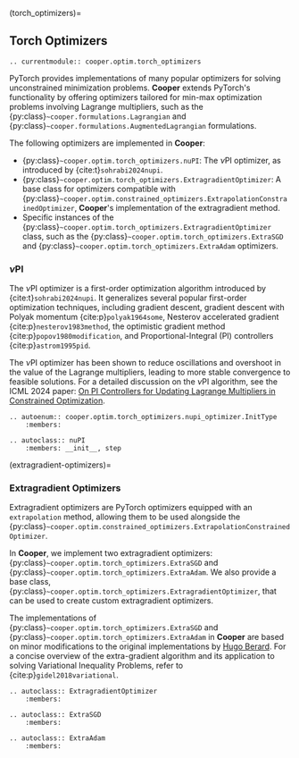 (torch_optimizers)=

## Torch Optimizers


```{eval-rst}
.. currentmodule:: cooper.optim.torch_optimizers
```

PyTorch provides implementations of many popular optimizers for solving unconstrained minimization problems. **Cooper** extends PyTorch's functionality by offering optimizers tailored for min-max optimization problems involving Lagrange multipliers, such as the {py:class}`~cooper.formulations.Lagrangian` and {py:class}`~cooper.formulations.AugmentedLagrangian` formulations.

The following optimizers are implemented in **Cooper**:
- {py:class}`~cooper.optim.torch_optimizers.nuPI`: The $\nu$PI optimizer, as introduced by {cite:t}`sohrabi2024nupi`.
- {py:class}`~cooper.optim.torch_optimizers.ExtragradientOptimizer`: A base class for optimizers compatible with {py:class}`~cooper.optim.constrained_optimizers.ExtrapolationConstrainedOptimizer`, **Cooper**'s implementation of the extragradient method.
- Specific instances of the {py:class}`~cooper.optim.torch_optimizers.ExtragradientOptimizer` class, such as the {py:class}`~cooper.optim.torch_optimizers.ExtraSGD` and {py:class}`~cooper.optim.torch_optimizers.ExtraAdam` optimizers.


### $\nu$PI

The $\nu$PI optimizer is a first-order optimization algorithm introduced by {cite:t}`sohrabi2024nupi`. It generalizes several popular first-order optimization techniques, including gradient descent, gradient descent with Polyak momentum {cite:p}`polyak1964some`, Nesterov accelerated gradient {cite:p}`nesterov1983method`, the optimistic gradient method {cite:p}`popov1980modification`, and Proportional-Integral (PI) controllers {cite:p}`astrom1995pid`.


The $\nu$PI optimizer has been shown to reduce oscillations and overshoot in the value of the Lagrange multipliers, leading to more stable convergence to feasible solutions. For a detailed discussion on the $\nu$PI algorithm, see the ICML 2024 paper: [On PI Controllers for Updating Lagrange Multipliers in Constrained Optimization](https://openreview.net/forum?id=1khG2xf1yt).

```{eval-rst}
.. autoenum:: cooper.optim.torch_optimizers.nupi_optimizer.InitType
    :members:
```

```{eval-rst}
.. autoclass:: nuPI
    :members: __init__, step
```

(extragradient-optimizers)=

### Extragradient Optimizers

Extragradient optimizers are PyTorch optimizers equipped with an `extrapolation` method, allowing them to be used alongside the {py:class}`~cooper.optim.constrained_optimizers.ExtrapolationConstrainedOptimizer`.

In **Cooper**, we implement two extragradient optimizers: {py:class}`~cooper.optim.torch_optimizers.ExtraSGD` and {py:class}`~cooper.optim.torch_optimizers.ExtraAdam`. We also provide a base class, {py:class}`~cooper.optim.torch_optimizers.ExtragradientOptimizer`, that can be used to create custom extragradient optimizers.

The implementations of {py:class}`~cooper.optim.torch_optimizers.ExtraSGD` and {py:class}`~cooper.optim.torch_optimizers.ExtraAdam` in **Cooper** are based on minor modifications to the original implementations by [Hugo Berard](https://github.com/GauthierGidel/Variational-Inequality-GAN/blob/master/optim/extragradient.py). For a concise overview of the extra-gradient algorithm and its application to solving Variational Inequality Problems, refer to {cite:p}`gidel2018variational`.

```{eval-rst}
.. autoclass:: ExtragradientOptimizer
    :members:
```

```{eval-rst}
.. autoclass:: ExtraSGD
    :members:
```

```{eval-rst}
.. autoclass:: ExtraAdam
    :members:
```
